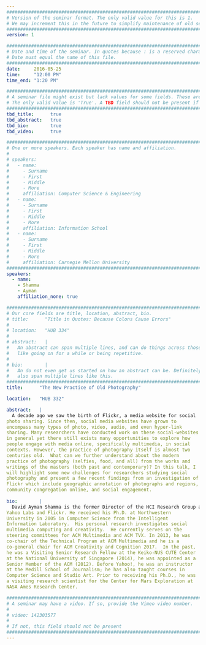 ```yaml
---
################################################################################
# Version of the seminar format. The only valid value for this is 1. 
# We may increment this in the future to simplify maintenance of old seminars.
################################################################################
version: 1

################################################################################
# Date and time of the seminar. In quotes because : is a reserved character.
# Date must equal the name of this file.
################################################################################
date:     2016-05-25
time:     "12:00 PM"
time_end: "1:20 PM"

################################################################################
# A seminar file might exist but lack values for some fields. These are 'TBD'. 
# The only valid value is 'True'. A TBD field should not be present if 'False'.
################################################################################
tbd_title:      true
tbd_abstract:   true
tbd_bio:        true
tbd_video:      true

################################################################################
# One or more speakers. Each speaker has name and affiliation.
#
# speakers:
#   - name: 
#     - Surname
#     - First
#     - Middle
#     - More
#     affiliation: Computer Science & Engineering 
#   - name: 
#     - Surname
#     - First
#     - Middle
#     - More
#     affiliation: Information School 
#   - name: 
#     - Surname
#     - First
#     - Middle
#     - More
#     affiliation: Carnegie Mellon University 
################################################################################
speakers:
  - name: 
    - Shamma
    - Ayman
    affiliation_none: true

################################################################################
# Our core fields are title, location, abstract, bio.
# title:      "Title in Quotes: Because Colons Cause Errors"
# 
# location:   "HUB 334"
# 
# abstract:   |
#   An abstract can span multiple lines, and can do things across those lines,
#   like going on for a while or being repetitive.
# 
# bio:        |
#   An do not even get us started on how an abstract can be. Definitely can
#   also span multiple lines like this.
################################################################################
title:      "The New Practice of Old Photography"

location:   "HUB 332"

abstract:   |
  A decade ago we saw the birth of Flickr, a media website for social
photo sharing. Since then, social media websites have grown to
encompass many types of photo, video, audio, and even hyper-link
sharing. Many researchers have conducted work on these social-websites
in general yet there still exists many opportunities to explore how
people engage with media online, specifically multimedia, in social
contexts. However, the practice of photography itself is almost two
centuries old.  What can we further understand about the modern
practice of photography (selfies, food, and all) from the works and
writings of the masters (both past and contemporary)? In this talk, I
will highlight some new challenges for researchers studying social
photography and present a few recent findings from an investigation of
Flickr which include geographic annotation of photographs and regions,
community congregation online, and social engagement.
  
bio:        |
  David Ayman Shamma is the former Director of the HCI Research Group at
Yahoo Labs and Flickr. He received his Ph.D. at Northwestern
University in 2005 in Computer Science from the Intelligent
Information Laboratory.  His personal research investigates social
multimedia computing and creativity.  He currently serves on the
steering committees for ACM Multimedia and ACM TVX. In 2013, he was
co-chair of the Technical Program at ACM Multimedia and he is a
co-general chair for ACM Creativity and Cognition 2017.  In the past,
he was a Visiting Senior Research Fellow at the Keiko-NUS CUTE Center
at the National University of Singapore (2014), he was appointed as a
Senior Member of the ACM (2012). Before Yahoo!, he was an instructor
at the Medill School of Journalism; he has also taught courses in
Computer Science and Studio Art. Prior to receiving his Ph.D., he was
a visiting research scientist for the Center for Mars Exploration at
NASA Ames Research Center.

################################################################################
# A seminar may have a video. If so, provide the Vimeo video number.
#
# video: 142303577
#
# If not, this field should not be present 
################################################################################
---
```

